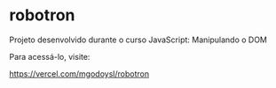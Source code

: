 # robotron

Projeto desenvolvido durante o curso JavaScript: Manipulando o DOM

Para acessá-lo, visite:

https://vercel.com/mgodoysl/robotron
